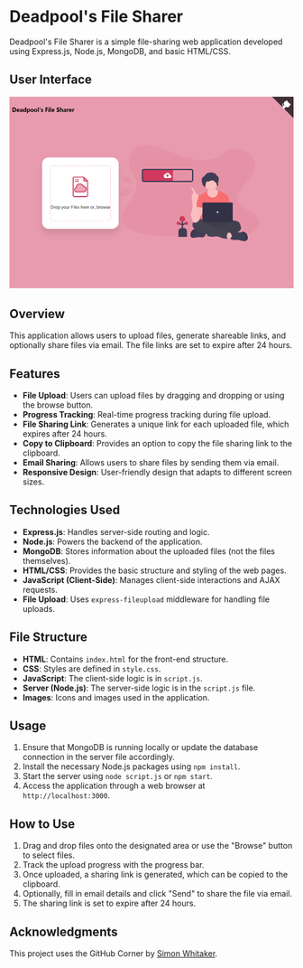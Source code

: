 # Deadpool's File Sharer

Deadpool's File Sharer is a simple file-sharing web application developed using Express.js, Node.js, MongoDB, and basic HTML/CSS.

## User Interface
![image](ui.png)

## Overview

This application allows users to upload files, generate shareable links, and optionally share files via email. The file links are set to expire after 24 hours.

## Features

- **File Upload**: Users can upload files by dragging and dropping or using the browse button.
- **Progress Tracking**: Real-time progress tracking during file upload.
- **File Sharing Link**: Generates a unique link for each uploaded file, which expires after 24 hours.
- **Copy to Clipboard**: Provides an option to copy the file sharing link to the clipboard.
- **Email Sharing**: Allows users to share files by sending them via email.
- **Responsive Design**: User-friendly design that adapts to different screen sizes.

## Technologies Used

- **Express.js**: Handles server-side routing and logic.
- **Node.js**: Powers the backend of the application.
- **MongoDB**: Stores information about the uploaded files (not the files themselves).
- **HTML/CSS**: Provides the basic structure and styling of the web pages.
- **JavaScript (Client-Side)**: Manages client-side interactions and AJAX requests.
- **File Upload**: Uses `express-fileupload` middleware for handling file uploads.

## File Structure

- **HTML**: Contains `index.html` for the front-end structure.
- **CSS**: Styles are defined in `style.css`.
- **JavaScript**: The client-side logic is in `script.js`.
- **Server (Node.js)**: The server-side logic is in the `script.js` file.
- **Images**: Icons and images used in the application.

## Usage

1. Ensure that MongoDB is running locally or update the database connection in the server file accordingly.
2. Install the necessary Node.js packages using `npm install`.
3. Start the server using `node script.js` or `npm start`.
4. Access the application through a web browser at `http://localhost:3000`.

## How to Use

1. Drag and drop files onto the designated area or use the "Browse" button to select files.
2. Track the upload progress with the progress bar.
3. Once uploaded, a sharing link is generated, which can be copied to the clipboard.
4. Optionally, fill in email details and click "Send" to share the file via email.
5. The sharing link is set to expire after 24 hours.

## Acknowledgments

This project uses the GitHub Corner by [Simon Whitaker](https://github.com/simonwhitaker/github-fork-ribbon-css).